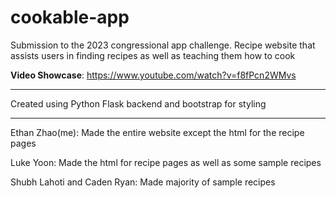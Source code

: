 ﻿# cookable-app

Submission to the 2023 congressional app challenge. Recipe website that assists users in finding recipes as well as teaching them how to cook

<b>Video Showcase</b>:
https://www.youtube.com/watch?v=f8fPcn2WMvs <hr>


Created using Python Flask backend and bootstrap for styling <hr>



Ethan Zhao(me): Made the entire website except the html for the recipe pages

Luke Yoon: Made the html for recipe pages as well as some sample recipes

Shubh Lahoti and Caden Ryan: Made majority of sample recipes
